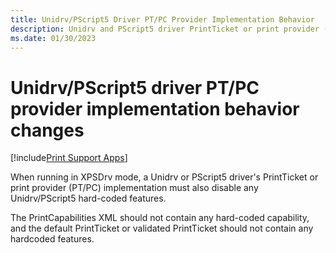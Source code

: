 ```yaml
---
title: Unidrv/PScript5 Driver PT/PC Provider Implementation Behavior
description: Unidrv and PScript5 driver PrintTicket or print provider (PT/PC) implementation behavior changes
ms.date: 01/30/2023
---
```


# Unidrv/PScript5 driver PT/PC provider implementation behavior changes

[!include[Print Support Apps](../includes/print-support-apps.md)]

When running in XPSDrv mode, a Unidrv or PScript5 driver's PrintTicket or print provider (PT/PC) implementation must also disable any Unidrv/PScript5 hard-coded features.

The PrintCapabilities XML should not contain any hard-coded capability, and the default PrintTicket or validated PrintTicket should not contain any hardcoded features.

